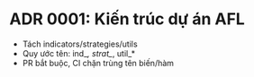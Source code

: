 # ADR 0001: Kiến trúc dự án AFL

- Tách indicators/strategies/utils
- Quy ước tên: ind_*, strat_*, util_*
- PR bắt buộc, CI chặn trùng tên biến/hàm